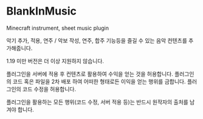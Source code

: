 # BlankInMusic
Minecraft instrument, sheet music plugin

악기 추가, 적용, 연주 / 악보 작성, 연주, 합주 기능등을 즐길 수 있는 음악 컨텐츠를 추가해줍니다.

1.19 미만 버전은 더 이상 지원하지 않습니다.


플러그인을 서버에 적용 후 컨텐츠로 활용하여 수익을 얻는 것을 허용합니다.
플러그인의 코드 혹은 파일을 2차 배포 하여 어떠한 형태로든 이익을 얻는 행위를 금합니다.
플러그인의 코드 수정을 허용합니다.

플러그인을 활용하는 모든 행위(코드 수정, 서버 적용 등)는 반드시 원작자의 출처를 남겨야 합니다.
